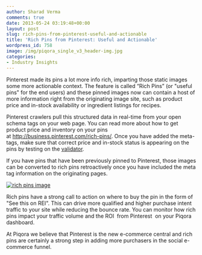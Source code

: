 ```yaml
---
author: Sharad Verma
comments: true
date: 2013-05-24 03:19:48+00:00
layout: post
slug: rich-pins-from-pinterest-useful-and-actionable
title: 'Rich Pins from Pinterest: Useful and Actionable'
wordpress_id: 758
image: /img/piqora_single_v3_header-img.jpg
categories:
- Industry Insights
---
```


Pinterest made its pins a lot more info rich, imparting those static images some more actionable context. The feature is called “Rich Pins” (or "useful pins" for the end users) and these pinned images now can contain a host of more information right from the originating image site, such as product price and in-stock availability or ingredient listings for recipes.

Pinterest crawlers pull this structured data in real-time from your open schema tags on your web page. You can read more about how to get product price and inventory on your pins at http://business.pinterest.com/rich-pins/. Once you have added the meta-tags, make sure that correct price and in-stock status is appearing on the pins by testing on the [validator](http://developers.pinterest.com/rich_pins/validator/).

If you have pins that have been previously pinned to Pinterest, those images can be converted to rich pins retroactively once you have included the meta tag information on the originating pages.


[![rich pins image](http://blog.piqora.com/wp-content/uploads/2013/05/rich-pins-image.png)](http://blog.piqora.com/wp-content/uploads/2013/05/rich-pins-image.png)


Rich pins have a strong call to action on where to buy the pin in the form of "See this on REI". This can drive more qualified and higher purchase intent traffic to your site while reducing the bounce rate. You can monitor how rich pins impact your traffic volume and the ROI  from Pinterest  on your Piqora dashboard.

At Piqora we believe that Pinterest is the new e-commerce central and rich pins are certainly a strong step in adding more purchasers in the social e-commerce funnel.


